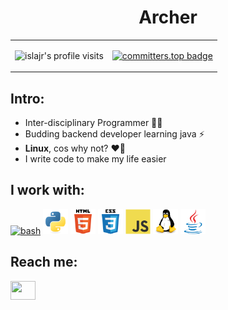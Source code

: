 <!-- ### Hi there 👋 -->
 <h1 align="center">Archer</h1>

<div>
 <table>
  <tr>
   <td>
      <!-- profile visits -->
      <p align="left"> <img src="https://komarev.com/ghpvc/?username=islajr&label=Profile%20views&color=0e75b6&style=flat" alt="islajr's profile visits" /> </p>
   </td>
   <td>
<!--       Top Committers ranking -->
     
    
   [![committers.top badge](https://user-badge.committers.top/nigeria/USERNAME.svg)](https://user-badge.committers.top/nigeria/USERNAME)
   </td>
  </tr>
 </table>
</div>
 
<!-- [![committers.top badge](https://user-badge.committers.top/nigeria/USERNAME.svg)](https://user-badge.committers.top/nigeria/USERNAME) 

<div id="image-table" align="center">
    <table>
	    <tr>
    	    <td style="padding:10px">
                <img src=".github/img/elliot.gif" alt="Elliot Anderson (Mr Robot) looking at the profile visits counter and smiling"/>
      	    </td>
            <td style="padding:10px">
                <img src="https://komarev.com/ghpvc/?username=aleixmt&label=Profile%20views&color=0e75b6&style=flat" alt="Profile visits counter"/>
            </td>
        </tr>
    </table>
</div>

![](https://github-readme-streak-stats.herokuapp.com/?user=islajr&theme=dark&hide_border=false)<br/>

|![](https://github-readme-stats.vercel.app/api?username=islajr&&show_icons=true&title_color=ffffff&icon_color=bb2acf&text_color=daf7dc&bg_color=151515) 
[![Top Languages](https://github-readme-stats.vercel.app/api/top-langs/?username=islajr&langs_count=10&theme=tokyonight&layout=compact)](https://github.com/islajr)

<a href="https://volt.fm/egoist" target="_blank"><img src="https://spotify-badge-egoist.vercel.app/api/now-playing" width="540" height="52" alt="now playing"></a>

<https://github.com/Gerhut/Gerhut>
<pls deploy your own service using the repo above>

![coding stats](https://img.shields.io/endpoint?url=https://wakapi.dev/api/compat/shields/v1/egoist/interval:30_days&label=coding%20stats%20last%2030d)
-->
 

## Intro:

- Inter-disciplinary Programmer 🤹🏽
- Budding backend developer learning java ⚡
- **Linux**, cos why not? ❤️‍🔥<!-- - Hobbyist Pythonista -->
- I write code to make my life easier


## I work with: 

<a href="https://www.gnu.org/software/bash/" target="_blank" rel="noreferrer"> <img src="https://www.vectorlogo.zone/logos/gnu_bash/gnu_bash-icon.svg" alt="bash" width="40" height="40"/></a>
<a href="https://www.python.org" target="_blank" rel="noreferrer"> <img src="https://raw.githubusercontent.com/devicons/devicon/master/icons/python/python-original.svg" alt="python" width="40" height="40"/></a>
<a href="https://www.w3.org/html/" target="_blank" rel="noreferrer"> <img src="https://raw.githubusercontent.com/devicons/devicon/master/icons/html5/html5-original-wordmark.svg" alt="html5" width="40" height="40"/></a>
<a href="https://www.w3schools.com/css/" target="_blank" rel="noreferrer"> <img src="https://raw.githubusercontent.com/devicons/devicon/master/icons/css3/css3-original-wordmark.svg" alt="css3" width="40" height="40"/></a>
<a href="https://developer.mozilla.org/en-US/docs/Web/JavaScript" target="_blank" rel="noreferrer"> <img src="https://raw.githubusercontent.com/devicons/devicon/master/icons/javascript/javascript-original.svg" alt="javascript" width="40" height="40"/></a> 
<a href="https://www.linux.org/" target="_blank" rel="noreferrer"> <img src="https://raw.githubusercontent.com/devicons/devicon/master/icons/linux/linux-original.svg" alt="linux" width="40" height="40"/></a>
<img src="https://raw.githubusercontent.com/devicons/devicon/master/icons/java/java-original.svg" title="Java" alt="Java" width="40" height="40"/>&nbsp;

<!-- ### Let’s work together 📈 -->

## Reach me:

<a href="https://twitter.com/islajrn" target="blank"><img align="center" src="https://raw.githubusercontent.com/rahuldkjain/github-profile-readme-generator/master/src/images/icons/Social/twitter.svg" alt="" height="30" width="40" /></a>


<!--
**islajr/islajr** is a ✨ _special_ ✨ repository because its `README.md` (this file) appears on your GitHub profile.

Here are some ideas to get you started:

- 🔭 I’m currently working on ...
- 🌱 I’m currently learning ...
- 👯 I’m looking to collaborate on ...
- 🤔 I’m looking for help with ...
- 💬 Ask me about ...
- 📫 How to reach me: ...
- 😄 Pronouns: ...
- ⚡ Fun fact: ...
-->
